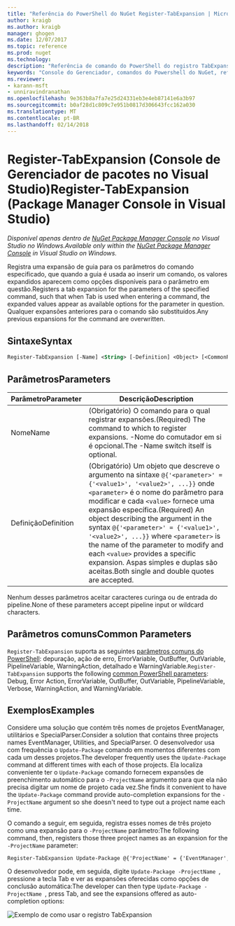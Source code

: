 ```yaml
---
title: "Referência do PowerShell do NuGet Register-TabExpansion | Microsoft Docs"
author: kraigb
ms.author: kraigb
manager: ghogen
ms.date: 12/07/2017
ms.topic: reference
ms.prod: nuget
ms.technology: 
description: "Referência de comando do PowerShell do registro TabExpansion no Console do Gerenciador de pacotes do NuGet no Visual Studio."
keywords: "Console do Gerenciador, comandos do Powershell do NuGet, referência do Powershell do NuGet, TabExpansion de registro do pacote NuGet"
ms.reviewer:
- karann-msft
- unniravindranathan
ms.openlocfilehash: 9e363b8a7fa7e25d24331eb3e4eb87141e6a3b97
ms.sourcegitcommit: b0af28d1c809c7e951b0817d306643fcc162a030
ms.translationtype: MT
ms.contentlocale: pt-BR
ms.lasthandoff: 02/14/2018
---
```

# <a name="register-tabexpansion-package-manager-console-in-visual-studio"></a><span data-ttu-id="84922-104">Register-TabExpansion (Console de Gerenciador de pacotes no Visual Studio)</span><span class="sxs-lookup"><span data-stu-id="84922-104">Register-TabExpansion (Package Manager Console in Visual Studio)</span></span>

<span data-ttu-id="84922-105">*Disponível apenas dentro de [NuGet Package Manager Console](package-manager-console.md) no Visual Studio no Windows.*</span><span class="sxs-lookup"><span data-stu-id="84922-105">*Available only within the [NuGet Package Manager Console](package-manager-console.md) in Visual Studio on Windows.*</span></span>

<span data-ttu-id="84922-106">Registra uma expansão de guia para os parâmetros do comando especificado, que quando a guia é usada ao inserir um comando, os valores expandidos aparecem como opções disponíveis para o parâmetro em questão.</span><span class="sxs-lookup"><span data-stu-id="84922-106">Registers a tab expansion for the parameters of the specified command, such that when Tab is used when entering a command, the expanded values appear as available options for the parameter in question.</span></span> <span data-ttu-id="84922-107">Qualquer expansões anteriores para o comando são substituídos.</span><span class="sxs-lookup"><span data-stu-id="84922-107">Any previous expansions for the command are overwritten.</span></span>

## <a name="syntax"></a><span data-ttu-id="84922-108">Sintaxe</span><span class="sxs-lookup"><span data-stu-id="84922-108">Syntax</span></span>

```ps
Register-TabExpansion [-Name] <String> [-Definition] <Object> [<CommonParameters>]
```

## <a name="parameters"></a><span data-ttu-id="84922-109">Parâmetros</span><span class="sxs-lookup"><span data-stu-id="84922-109">Parameters</span></span>

| <span data-ttu-id="84922-110">Parâmetro</span><span class="sxs-lookup"><span data-stu-id="84922-110">Parameter</span></span> | <span data-ttu-id="84922-111">Descrição</span><span class="sxs-lookup"><span data-stu-id="84922-111">Description</span></span> |
| --- | --- |
| <span data-ttu-id="84922-112">Nome</span><span class="sxs-lookup"><span data-stu-id="84922-112">Name</span></span> | <span data-ttu-id="84922-113">(Obrigatório) O comando para o qual registrar expansões.</span><span class="sxs-lookup"><span data-stu-id="84922-113">(Required) The command to which to register expansions.</span></span> <span data-ttu-id="84922-114">-Nome do comutador em si é opcional.</span><span class="sxs-lookup"><span data-stu-id="84922-114">The -Name switch itself is optional.</span></span> |
| <span data-ttu-id="84922-115">Definição</span><span class="sxs-lookup"><span data-stu-id="84922-115">Definition</span></span> | <span data-ttu-id="84922-116">(Obrigatório) Um objeto que descreve o argumento na sintaxe `@{'<parameter>' = {'<value1>', '<value2>', ...}}` onde `<parameter>` é o nome do parâmetro para modificar e cada `<value>` fornece uma expansão específica.</span><span class="sxs-lookup"><span data-stu-id="84922-116">(Required) An object describing the argument in the syntax `@{'<parameter>' = {'<value1>', '<value2>', ...}}` where `<parameter>` is the name of the parameter to modify and each `<value>` provides a specific expansion.</span></span> <span data-ttu-id="84922-117">Aspas simples e duplas são aceitas.</span><span class="sxs-lookup"><span data-stu-id="84922-117">Both single and double quotes are accepted.</span></span> |

<span data-ttu-id="84922-118">Nenhum desses parâmetros aceitar caracteres curinga ou de entrada do pipeline.</span><span class="sxs-lookup"><span data-stu-id="84922-118">None of these parameters accept pipeline input or wildcard characters.</span></span>

## <a name="common-parameters"></a><span data-ttu-id="84922-119">Parâmetros comuns</span><span class="sxs-lookup"><span data-stu-id="84922-119">Common Parameters</span></span>

<span data-ttu-id="84922-120">`Register-TabExpansion` suporta as seguintes [parâmetros comuns do PowerShell](http://go.microsoft.com/fwlink/?LinkID=113216): depuração, ação de erro, ErrorVariable, OutBuffer, OutVariable, PipelineVariable, WarningAction, detalhado e WarningVariable.</span><span class="sxs-lookup"><span data-stu-id="84922-120">`Register-TabExpansion` supports the following [common PowerShell parameters](http://go.microsoft.com/fwlink/?LinkID=113216): Debug, Error Action, ErrorVariable, OutBuffer, OutVariable, PipelineVariable, Verbose, WarningAction, and WarningVariable.</span></span>

## <a name="examples"></a><span data-ttu-id="84922-121">Exemplos</span><span class="sxs-lookup"><span data-stu-id="84922-121">Examples</span></span>

<span data-ttu-id="84922-122">Considere uma solução que contém três nomes de projetos EventManager, utilitários e SpecialParser.</span><span class="sxs-lookup"><span data-stu-id="84922-122">Consider a solution that contains three projects names EventManager, Utilities, and SpecialParser.</span></span> <span data-ttu-id="84922-123">O desenvolvedor usa com frequência o `Update-Package` comando em momentos diferentes com cada um desses projetos.</span><span class="sxs-lookup"><span data-stu-id="84922-123">The developer frequently uses the `Update-Package` command at different times with each of those projects.</span></span> <span data-ttu-id="84922-124">Ela localiza conveniente ter o `Update-Package` comando fornecem expansões de preenchimento automático para o `-ProjectName` argumento para que ela não precisa digitar um nome de projeto cada vez.</span><span class="sxs-lookup"><span data-stu-id="84922-124">She finds it convenient to have the `Update-Package` command provide auto-completion expansions for the `-ProjectName` argument so she doesn't need to type out a project name each time.</span></span> 

<span data-ttu-id="84922-125">O comando a seguir, em seguida, registra esses nomes de três projeto como uma expansão para o `-ProjectName` parâmetro:</span><span class="sxs-lookup"><span data-stu-id="84922-125">The following command, then, registers those three project names as an expansion for the `-ProjectName` parameter:</span></span>

```ps
Register-TabExpansion Update-Package @{'ProjectName' = {'EventManager', 'Utilities', 'SpecialParser'}}    
```

<span data-ttu-id="84922-126">O desenvolvedor pode, em seguida, digite `Update-Package -ProjectName `, pressione a tecla Tab e ver as expansões oferecidas como opções de conclusão automática:</span><span class="sxs-lookup"><span data-stu-id="84922-126">The developer can then type `Update-Package -ProjectName `, press Tab, and see the expansions offered as auto-completion options:</span></span>

![Exemplo de como usar o registro TabExpansion](media/Register-TabExpansion-Example.png)
